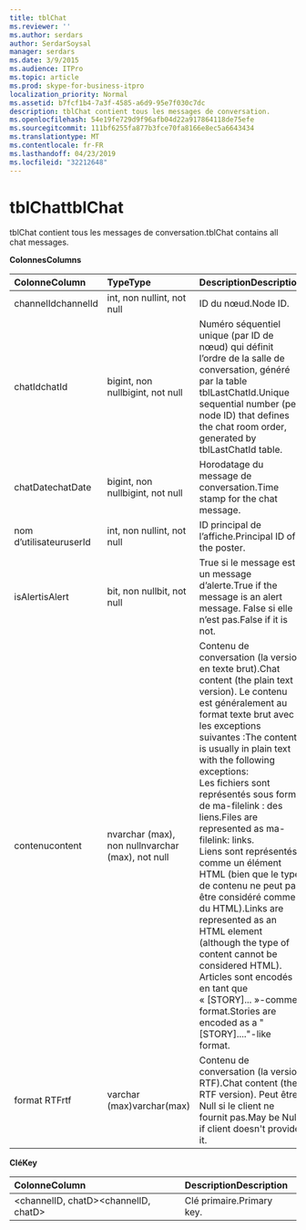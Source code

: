 ```yaml
---
title: tblChat
ms.reviewer: ''
ms.author: serdars
author: SerdarSoysal
manager: serdars
ms.date: 3/9/2015
ms.audience: ITPro
ms.topic: article
ms.prod: skype-for-business-itpro
localization_priority: Normal
ms.assetid: b7fcf1b4-7a3f-4585-a6d9-95e7f030c7dc
description: tblChat contient tous les messages de conversation.
ms.openlocfilehash: 54e19fe729d9f96afb04d22a917864118de75efe
ms.sourcegitcommit: 111bf6255fa877b3fce70fa8166e8ec5a6643434
ms.translationtype: MT
ms.contentlocale: fr-FR
ms.lasthandoff: 04/23/2019
ms.locfileid: "32212648"
---
```

# <a name="tblchat"></a><span data-ttu-id="659a9-103">tblChat</span><span class="sxs-lookup"><span data-stu-id="659a9-103">tblChat</span></span>
 
<span data-ttu-id="659a9-104">tblChat contient tous les messages de conversation.</span><span class="sxs-lookup"><span data-stu-id="659a9-104">tblChat contains all chat messages.</span></span>
  
<span data-ttu-id="659a9-105">**Colonnes**</span><span class="sxs-lookup"><span data-stu-id="659a9-105">**Columns**</span></span>

|<span data-ttu-id="659a9-106">**Colonne**</span><span class="sxs-lookup"><span data-stu-id="659a9-106">**Column**</span></span>|<span data-ttu-id="659a9-107">**Type**</span><span class="sxs-lookup"><span data-stu-id="659a9-107">**Type**</span></span>|<span data-ttu-id="659a9-108">**Description**</span><span class="sxs-lookup"><span data-stu-id="659a9-108">**Description**</span></span>|
|:-----|:-----|:-----|
|<span data-ttu-id="659a9-109">channelId</span><span class="sxs-lookup"><span data-stu-id="659a9-109">channelId</span></span>  <br/> |<span data-ttu-id="659a9-110">int, non null</span><span class="sxs-lookup"><span data-stu-id="659a9-110">int, not null</span></span>  <br/> |<span data-ttu-id="659a9-111">ID du nœud.</span><span class="sxs-lookup"><span data-stu-id="659a9-111">Node ID.</span></span>  <br/> |
|<span data-ttu-id="659a9-112">chatId</span><span class="sxs-lookup"><span data-stu-id="659a9-112">chatId</span></span>  <br/> |<span data-ttu-id="659a9-113">bigint, non null</span><span class="sxs-lookup"><span data-stu-id="659a9-113">bigint, not null</span></span>  <br/> |<span data-ttu-id="659a9-114">Numéro séquentiel unique (par ID de nœud) qui définit l’ordre de la salle de conversation, généré par la table tblLastChatId.</span><span class="sxs-lookup"><span data-stu-id="659a9-114">Unique sequential number (per node ID) that defines the chat room order, generated by tblLastChatId table.</span></span>  <br/> |
|<span data-ttu-id="659a9-115">chatDate</span><span class="sxs-lookup"><span data-stu-id="659a9-115">chatDate</span></span>  <br/> |<span data-ttu-id="659a9-116">bigint, non null</span><span class="sxs-lookup"><span data-stu-id="659a9-116">bigint, not null</span></span>  <br/> |<span data-ttu-id="659a9-117">Horodatage du message de conversation.</span><span class="sxs-lookup"><span data-stu-id="659a9-117">Time stamp for the chat message.</span></span>  <br/> |
|<span data-ttu-id="659a9-118">nom d’utilisateur</span><span class="sxs-lookup"><span data-stu-id="659a9-118">userId</span></span>  <br/> |<span data-ttu-id="659a9-119">int, non null</span><span class="sxs-lookup"><span data-stu-id="659a9-119">int, not null</span></span>  <br/> |<span data-ttu-id="659a9-120">ID principal de l’affiche.</span><span class="sxs-lookup"><span data-stu-id="659a9-120">Principal ID of the poster.</span></span>  <br/> |
|<span data-ttu-id="659a9-121">isAlert</span><span class="sxs-lookup"><span data-stu-id="659a9-121">isAlert</span></span>  <br/> |<span data-ttu-id="659a9-122">bit, non null</span><span class="sxs-lookup"><span data-stu-id="659a9-122">bit, not null</span></span>  <br/> |<span data-ttu-id="659a9-123">True si le message est un message d’alerte.</span><span class="sxs-lookup"><span data-stu-id="659a9-123">True if the message is an alert message.</span></span> <span data-ttu-id="659a9-124">False si elle n’est pas.</span><span class="sxs-lookup"><span data-stu-id="659a9-124">False if it is not.</span></span>  <br/> |
|<span data-ttu-id="659a9-125">contenu</span><span class="sxs-lookup"><span data-stu-id="659a9-125">content</span></span>  <br/> |<span data-ttu-id="659a9-126">nvarchar (max), non null</span><span class="sxs-lookup"><span data-stu-id="659a9-126">nvarchar (max), not null</span></span>  <br/> | <span data-ttu-id="659a9-127">Contenu de conversation (la version en texte brut).</span><span class="sxs-lookup"><span data-stu-id="659a9-127">Chat content (the plain text version).</span></span> <span data-ttu-id="659a9-128">Le contenu est généralement au format texte brut avec les exceptions suivantes :</span><span class="sxs-lookup"><span data-stu-id="659a9-128">The content is usually in plain text with the following exceptions:</span></span> <br/>  <span data-ttu-id="659a9-129">Les fichiers sont représentés sous forme de ma-filelink : des liens.</span><span class="sxs-lookup"><span data-stu-id="659a9-129">Files are represented as ma-filelink: links.</span></span> <br/>  <span data-ttu-id="659a9-130">Liens sont représentés comme un élément HTML (bien que le type de contenu ne peut pas être considéré comme du HTML).</span><span class="sxs-lookup"><span data-stu-id="659a9-130">Links are represented as an HTML element (although the type of content cannot be considered HTML).</span></span> <br/>  <span data-ttu-id="659a9-131">Articles sont encodés en tant que « [STORY]... »-comme format.</span><span class="sxs-lookup"><span data-stu-id="659a9-131">Stories are encoded as a "[STORY]...."-like format.</span></span> <br/> |
|<span data-ttu-id="659a9-132">format RTF</span><span class="sxs-lookup"><span data-stu-id="659a9-132">rtf</span></span>  <br/> |<span data-ttu-id="659a9-133">varchar (max)</span><span class="sxs-lookup"><span data-stu-id="659a9-133">varchar(max)</span></span>  <br/> |<span data-ttu-id="659a9-134">Contenu de conversation (la version RTF).</span><span class="sxs-lookup"><span data-stu-id="659a9-134">Chat content (the RTF version).</span></span> <span data-ttu-id="659a9-135">Peut être Null si le client ne fournit pas.</span><span class="sxs-lookup"><span data-stu-id="659a9-135">May be Null if client doesn't provide it.</span></span>  <br/> |
   
<span data-ttu-id="659a9-136">**Clé**</span><span class="sxs-lookup"><span data-stu-id="659a9-136">**Key**</span></span>

|<span data-ttu-id="659a9-137">**Colonne**</span><span class="sxs-lookup"><span data-stu-id="659a9-137">**Column**</span></span>|<span data-ttu-id="659a9-138">**Description**</span><span class="sxs-lookup"><span data-stu-id="659a9-138">**Description**</span></span>|
|:-----|:-----|
|<span data-ttu-id="659a9-139">\<channelID, chatD\></span><span class="sxs-lookup"><span data-stu-id="659a9-139">\<channelID, chatD\></span></span>  <br/> |<span data-ttu-id="659a9-140">Clé primaire.</span><span class="sxs-lookup"><span data-stu-id="659a9-140">Primary key.</span></span>  <br/> |
   

